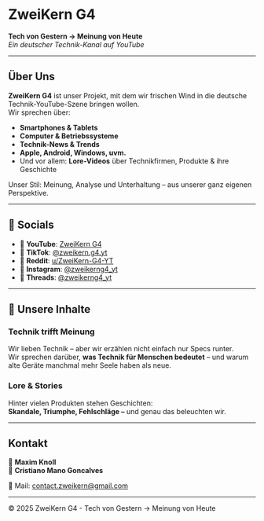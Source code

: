 # ZweiKern G4

**Tech von Gestern → Meinung von Heute**  
_Ein deutscher Technik-Kanal auf YouTube_

---

## Über Uns

**ZweiKern G4** ist unser Projekt, mit dem wir frischen Wind in die deutsche Technik-YouTube-Szene bringen wollen.  
Wir sprechen über:

- **Smartphones & Tablets**
- **Computer & Betriebssysteme**
- **Technik-News & Trends**
- **Apple, Android, Windows, uvm.**
- Und vor allem: **Lore-Videos** über Technikfirmen, Produkte & ihre Geschichte

Unser Stil: Meinung, Analyse und Unterhaltung – aus unserer ganz eigenen Perspektive.

---

## 🔗 Socials

- 🎥 **YouTube**: [ZweiKern G4](https://www.youtube.com/@ZweiKern-G4)
- 🎵 **TikTok**: [@zweikern.g4.yt](https://www.tiktok.com/@zweikern.g4.yt)
- 👾 **Reddit**: [u/ZweiKern-G4-YT](https://www.reddit.com/user/ZweiKern-G4-YT)
- 📸 **Instagram**: [@zweikerng4_yt](https://www.instagram.com/zweikerng4_yt)
- 🧵 **Threads**: [@zweikerng4_yt](https://www.threads.net/@zweikerng4_yt)

---

## 📌 Unsere Inhalte

### Technik trifft Meinung

Wir lieben Technik – aber wir erzählen nicht einfach nur Specs runter.  
Wir sprechen darüber, **was Technik für Menschen bedeutet** – und warum alte Geräte manchmal mehr Seele haben als neue.

### Lore & Stories

Hinter vielen Produkten stehen Geschichten:  
**Skandale, Triumphe, Fehlschläge –** und genau das beleuchten wir.

---

## Kontakt

👤 **Maxim Knoll**  
👤 **Cristiano Mano Goncalves**  

📧 Mail: [contact.zweikern@gmail.com](mailto:contact.zweikern@gmail.com)

---

© 2025 ZweiKern G4 - Tech von Gestern → Meinung von Heute

